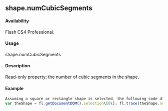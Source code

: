 ## shape.numCubicSegments

#### Availability

Flash CS4 Professional.

#### Usage

shape.numCubicSegments

#### Description

Read-only property; the number of cubic segments in the shape.

#### Example

```javascript
Assuming a square or rectangle shape is selected, the following code displays "4" in the Output panel:
var theShape = fl.getDocumentDOM().selection\[0\]; fl.trace(theShape.numCubicSegments);

```